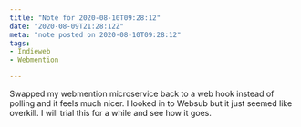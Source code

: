 ```yaml
---
title: "Note for 2020-08-10T09:28:12"
date: "2020-08-09T21:28:12Z"
meta: "note posted on 2020-08-10T09:28:12"
tags:
- Indieweb
- Webmention

---
```

Swapped my webmention microservice back to a web hook instead of polling and it feels much nicer. I looked in to Websub but it just seemed like overkill. I will trial this for a while and see how it goes.
